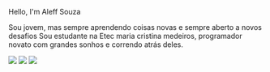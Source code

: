 Hello, I'm Aleff Souza
 
 Sou jovem, mas sempre aprendendo coisas novas e sempre aberto a novos desafios
 Sou estudante na Etec maria cristina medeiros, programador novato com grandes sonhos e correndo atrás deles. 
 
 <a href="https://www.linkedin.com/in/guilherme-de-amorim-medeiros-2019341ba/">
 <img src="https://img.shields.io/badge/LinkedIn-0077B5?style=for-the-badge&logo=linkedin&logoColor=white"/></a> 
<a href="mailto:aleffaluisio@gmail.com?subject=olá Aleff">
 <img src="https://img.shields.io/badge/Gmail-D14836?style=for-the-badge&logo=gmail&logoColor=white"/></a>
<a href="https://www.instagram.com/aleffsouzaa_/">
 <img src="https://img.shields.io/badge/Instagram-e2725b?style=for-the-badge&logo=Instagram&logoColor=white"/>
</a>
